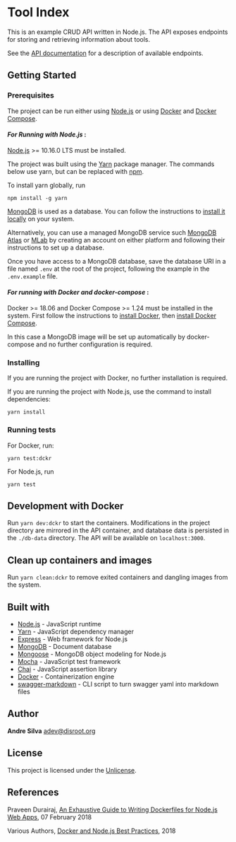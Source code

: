 # Tool Index

This is an example CRUD API written in Node.js. The API exposes endpoints for storing and retrieving information about tools.

See the [API documentation](api-doc/tool-index-api.md) for a description of available endpoints.

## Getting Started

### **Prerequisites**

The project can be run either using [Node.js](https://nodejs.org/en/) or using [Docker](https://www.docker.com/) and [Docker Compose](https://docs.docker.com/compose/).

#### _For Running with Node.js_ :

[Node.js](https://nodejs.org/en/) >= 10.16.0 LTS must be installed.

The project was built using the [Yarn](https://yarnpkg.com/en/) package manager. The commands below use yarn, but can be replaced with [npm](https://www.npmjs.com/).

To install yarn globally, run

```
npm install -g yarn
```

[MongoDB](https://www.mongodb.com/) is used as a database. You can follow the instructions to [install it locally](https://docs.mongodb.com/manual/administration/install-community/) on your system.

Alternatively, you can use a managed MongoDB service such [MongoDB Atlas](https://www.mongodb.com/cloud/atlas) or [MLab](https://mlab.com/) by creating an account on either platform and following their instructions to set up a database.

Once you have access to a MongoDB database, save the database URI in a file named ```.env``` at the root of the project, following the example in the ```.env.example``` file.

#### _For running with Docker and docker-compose_ :

Docker >= 18.06 and Docker Compose >= 1.24 must be installed in the system. First follow the instructions to [install Docker](https://docs.docker.com/install/#server), then [install Docker Compose](https://docs.docker.com/compose/install/).

In this case a MongoDB image will be set up automatically by docker-compose and no further configuration is required.

### **Installing**

If you are running the project with Docker, no further installation is required.

If you are running the project with Node.js, use the command to install dependencies:

```
yarn install
```

### Running tests

For Docker, run:

```
yarn test:dckr
```

For Node.js, run

```
yarn test
```

## Development with Docker

Run ```yarn dev:dckr``` to start the containers. Modifications in the project directory are mirrored in the API container, and database data is persisted in the ```./db-data``` directory. The API will be available on ```localhost:3000```.

## Clean up containers and images

Run ```yarn clean:dckr``` to remove exited containers and dangling images from the system.

## Built with

* [Node.js](https://nodejs.org/en/) - JavaScript runtime
* [Yarn](https://yarnpkg.com/en/) - JavaScript dependency manager
* [Express](http://expressjs.com/) - Web framework for Node.js
* [MongoDB](https://www.mongodb.com/) - Document database
* [Mongoose](https://mongoosejs.com/) - MongoDB object modeling for Node.js
* [Mocha](https://mochajs.org/) - JavaScript test framework
* [Chai](https://www.chaijs.com/) - JavaScript assertion library
* [Docker](https://www.docker.com/) - Containerization engine
* [swagger-markdown](https://www.npmjs.com/package/swagger-markdown) - CLI script to turn swagger yaml into markdown files

## Author

**Andre Silva** [adev@disroot.org](mailto:adev@disroot.org)

## License

This project is licensed under the [Unlicense](UNLICENSE.md).

## References

Praveen Durairaj, [An Exhaustive Guide to Writing Dockerfiles for Node.js Web Apps](https://blog.hasura.io/an-exhaustive-guide-to-writing-dockerfiles-for-node-js-web-apps-bbee6bd2f3c4/), 07 February 2018

Various Authors, [Docker and Node.js Best Practices](https://github.com/nodejs/docker-node/blob/master/docs/BestPractices.md), 2018
